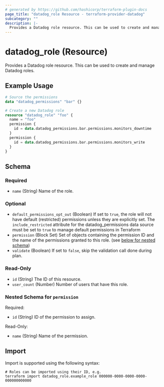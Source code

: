```yaml
---
# generated by https://github.com/hashicorp/terraform-plugin-docs
page_title: "datadog_role Resource - terraform-provider-datadog"
subcategory: ""
description: |-
  Provides a Datadog role resource. This can be used to create and manage Datadog roles.
---
```


# datadog_role (Resource)

Provides a Datadog role resource. This can be used to create and manage Datadog roles.

## Example Usage

```terraform
# Source the permissions
data "datadog_permissions" "bar" {}

# Create a new Datadog role
resource "datadog_role" "foo" {
  name = "foo"
  permission {
    id = data.datadog_permissions.bar.permissions.monitors_downtime
  }
  permission {
    id = data.datadog_permissions.bar.permissions.monitors_write
  }
}
```

<!-- schema generated by tfplugindocs -->
## Schema

### Required

- `name` (String) Name of the role.

### Optional

- `default_permissions_opt_out` (Boolean) If set to `true`, the role will not have default (restricted) permissions unless they are explicitly set. The `include_restricted` attribute for the datadog_permissions data source must be set to `true` to manage default permissions in Terraform
- `permission` (Block Set) Set of objects containing the permission ID and the name of the permissions granted to this role. (see [below for nested schema](#nestedblock--permission))
- `validate` (Boolean) If set to `false`, skip the validation call done during plan.

### Read-Only

- `id` (String) The ID of this resource.
- `user_count` (Number) Number of users that have this role.

<a id="nestedblock--permission"></a>
### Nested Schema for `permission`

Required:

- `id` (String) ID of the permission to assign.

Read-Only:

- `name` (String) Name of the permission.

## Import

Import is supported using the following syntax:

```shell
# Roles can be imported using their ID, e.g.
terraform import datadog_role.example_role 000000-0000-0000-0000-000000000000
```
